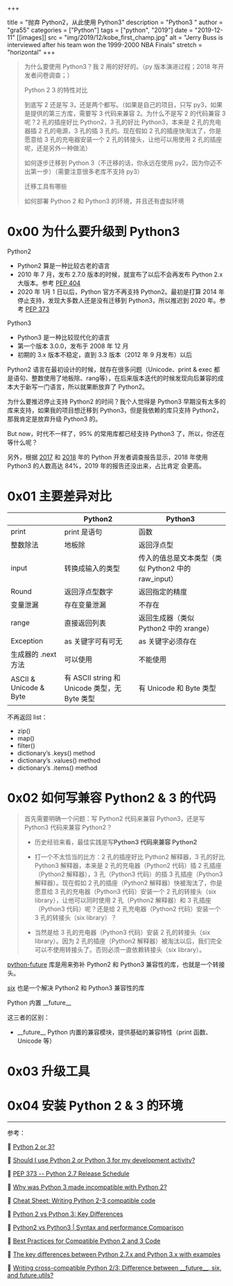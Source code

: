 +++

title = "抛弃 Python2，从此使用 Python3"
description = "Python3 "
author = "gra55"
categories = ["Python"]
tags = ["python", "2019"]
date = "2019-12-11"
[[images]]
  src = "img/2019/12/kobe_first_champ.jpg"
  alt = "Jerry Buss is interviewed after his team won the 1999-2000 NBA Finals"
  stretch = "horizontal"
+++

> 为什么要使用 Python3？我 2 用的好好的。（py 版本演进过程；2018 年开发者问卷调查；）
> 
> Python 2 3 的特性对比
> 
> 到底写 2 还是写 3，还是两个都写。（如果是自己的项目，只写 py3，如果是提供的第三方库，需要写 3 代码来兼容 2。为什么不是写 2 的代码兼容 3 呢？2 孔的插座好比 Python2，3 孔的好比 Python3，本来是 2 孔的充电器插 2 孔的电源，3 孔的插 3 孔的。现在假如 2 孔的插座快淘汰了，你是愿意给 3 孔的充电器安装一个 2 孔的转接头，让他可以用使用 2 孔的插座呢，还是另外一种做法）
> 
> 如何逐步迁移到 Python 3（不迁移的话，你永远在使用 py2，因为你迈不出第一步）（需要注意很多老库不支持 py3）
> 
> 迁移工具有哪些
> 
> 如何部署 Python 2 和 Python3 的环境，并且还有虚拟环境

# 0x00 为什么要升级到 Python3

Python2
+ Python2 算是一种比较古老的语言
+ 2010 年 7 月，发布 2.7.0 版本的时候，就宣布了以后不会再发布 Python 2.x 大版本。参考 [PEP 404](https://www.python.org/dev/peps/pep-0404/)
+ 2020 年 1月 1 日以后，Python 官方不再支持 Python2。最初是打算 2014 年停止支持，发现大多数人还是没有迁移到 Python3，所以推迟到 2020 年。参考 [PEP 373](https://www.python.org/dev/peps/pep-0373/)

Python3
+ Python3 是一种比较现代化的语言
+ 第一个版本 3.0.0，发布于 2008 年 12 月
+ 初期的 3.x 版本不稳定，直到 3.3 版本（2012 年 9 月发布）以后

Python2 语言在最初设计的时候，就存在很多问题（Unicode、print & exec 都是语句、整数使用了地板除、rang等），在后来版本迭代的时候发现向后兼容的成本大于新写一门语言，所以就果断放弃了 Python2。

为什么要推迟停止支持 Python2 的时间？我个人觉得是 Python3 早期没有太多的库来支持，如果我的项目想迁移到 Python3，但是我依赖的库只支持 Python2，那我肯定是放弃升级 Python3 的。

But now，时代不一样了，95% 的常用库都已经支持 Python3 了，所以，你还在等什么呢？

另外，根据 [2017](https://www.jetbrains.com/research/python-developers-survey-2017/) 和 [2018](https://www.jetbrains.com/research/python-developers-survey-2018/) 年的 Python 开发者调查报告显示，2018 年使用 Python3 的人数高达 84%，2019 年的报告还没出来，占比肯定 会更高。

# 0x01 主要差异对比

| |Python2 |   Python3|
| --- | --- | --- |
| print | print 是语句 | 函数 |
| 整数除法 | 地板除 | 返回浮点型 |
| input | 转换成输入的类型 | 传入的值总是文本类型（类似 Python2 中的 raw_input） |
| Round | 返回浮点型数字 | 返回指定的精度 |
| 变量泄漏 | 存在变量泄漏 | 不存在 |
| range | 直接返回列表 | 返回生成器（类似 Python2 中的 xrange） |
| Exception | as 关键字可有可无 | as 关键字必须存在 |
| 生成器的 .next 方法 | 可以使用 | 不能使用 |
| ASCII & Unicode & Byte | 有 ASCII string 和 Unicode 类型，无 Byte 类型 | 有 Unicode 和 Byte 类型 |

不再返回 list：
+ zip()
+ map()
+ filter()
+ dictionary’s .keys() method
+ dictionary’s .values() method
+ dictionary’s .items() method

# 0x02 如何写兼容 Python2 & 3 的代码

> 首先需要明确一个问题：写 Python2 代码来兼容 Python3，还是写 Python3 代码来兼容 Python2？
> + 历史经验来看，最佳实践是写**Python3 代码来兼容 Python2**
>
> + 打一个不太恰当的比方：2 孔的插座好比 Python2 解释器，3 孔的好比 Python3 解释器，本来是 2 孔的充电器（Python2 代码）插 2 孔插座（Python2 解释器），3 孔（Python3 代码）的插 3 孔插座（Python3 解释器）。现在假如 2 孔的插座（Python2 解释器）快被淘汰了，你是愿意给 3 孔的充电器（Python3 代码）安装一个 2 孔的转接头（six library），让他可以同时使用 2 孔（Python2 解释器）和 3 孔插座（Python3 代码）呢？还是给 2 孔充电器（Python2 代码）安装一个 3 孔的转接头（six library）？
>
> + 当然是给 3 孔的充电器（Python3 代码）安装 2 孔的转接头（six library）。因为 2 孔的插座（Python2 解释器）被淘汰以后，我们完全可以不使用转接头了。否则必须一直依赖转接头（six library）。

[python-future](https://github.com/PythonCharmers/python-future) 库是用来弥补 Python2 和 Python3 兼容性的库，也就是一个转接头。

[six](https://github.com/benjaminp/six) 也是一个解决 Python2 和 Python3 兼容性的库

Python 内置 \_\_future\_\_ 

这三者的区别：
+ \_\_future\_\_ Python 内置的兼容模块，提供基础的兼容特性（print 函数、Unicode 等）

# 0x03 升级工具



# 0x04 安装 Python 2 & 3 的环境

---
参考：

:pushpin: [Python 2 or 3?](https://www.fullstackpython.com/python-2-or-3.html)

:pushpin: [Should I use Python 2 or Python 3 for my development activity?](https://wiki.python.org/moin/Python2orPython3?action=recall&rev=96)

:pushpin: [PEP 373 -- Python 2.7 Release Schedule](https://www.python.org/dev/peps/pep-0373/)

:pushpin: [Why was Python 3 made incompatible with Python 2?](http://python-notes.curiousefficiency.org/en/latest/python3/questions_and_answers.html#why-was-python-3-made-incompatible-with-python-2)

:pushpin: [Cheat Sheet: Writing Python 2-3 compatible code](http://python-future.org/compatible_idioms.html)

:pushpin: [Python 2 vs Python 3: Key Differences](https://www.guru99.com/python-2-vs-python-3.html)

:pushpin: [Python2 vs Python3 | Syntax and performance Comparison](https://www.geeksforgeeks.org/python2-vs-python3-syntax-and-performance-comparison/)

:pushpin: [Best Practices for Compatible Python 2 and 3 Code](https://pybit.es/python-porting.html)

:pushpin: [The key differences between Python 2.7.x and Python 3.x with examples](http://sebastianraschka.com/Articles/2014_python_2_3_key_diff.html)

:pushpin: [Writing cross-compatible Python 2/3: Difference between \_\_future\_\_, six, and future.utils?](https://stackoverflow.com/questions/42110826/writing-cross-compatible-python-2-3-difference-between-future-six-and-fut)
